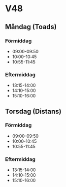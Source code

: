 # V48

## Måndag (Toads)
### Förmiddag
* 09:00-09:50
* 10:00-10:45
* 10:55-11:45
### Eftermiddag
* 13:15-14:00 
* 14:10-15:00
* 15:10-16:00

## Torsdag (Distans)
### Förmiddag
* 09:00-09:50
* 10:00-10:45
* 10:55-11:45
### Eftermiddag
* 13:15-14:00 
* 14:10-15:00
* 15:10-16:00